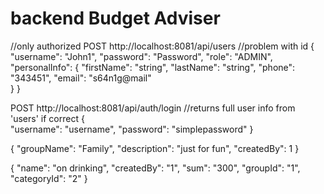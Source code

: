 # backend Budget Adviser

//only authorized
POST http://localhost:8081/api/users
//problem with id
{
    "username": "John1",
    "password": "Password",
    "role": "ADMIN",
    "personalInfo": {
        "firstName": "string",
        "lastName": "string",
        "phone": "343451",
        "email": "s64n1g@mail"     
    }
}

POST http://localhost:8081/api/auth/login
//returns full user info from 'users' if correct
{   
    "username": "username",
    "password": "simplepassword"
}

{
    "groupName": "Family",
    "description": "just for fun",
    "createdBy": 1
}

{
    "name": "on drinking",
    "createdBy": "1",
    "sum": "300",
    "groupId": "1", 
    "categoryId": "2"
}
